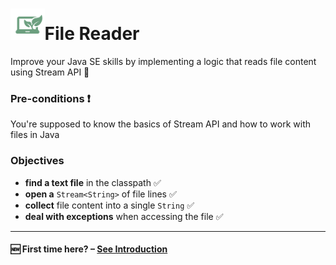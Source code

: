 # <img src="https://raw.githubusercontent.com/bobocode-projects/resources/master/image/logo_transparent_background.png" height=50/>File Reader
Improve your Java SE skills by implementing a logic that reads file content using Stream API 💪
 
### Pre-conditions ❗
You're supposed to know the basics of Stream API and how to work with files in Java 

### Objectives
* **find a text file** in the classpath ✅
* **open a** `Stream<String>` of file lines ✅
* **collect** file content into a single `String` ✅
* **deal with exceptions** when accessing the file ✅

---
#### 🆕 First time here? – [See Introduction](https://github.com/bobocode-projects/java-fundamentals-course/tree/main/0-0-intro#introduction)

